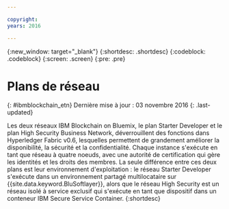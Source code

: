 ```yaml
---

copyright:
years: 2016

---
```


{:new_window: target="_blank"}
{:shortdesc: .shortdesc}
{:codeblock: .codeblock}
{:screen: .screen}
{:pre: .pre}


# Plans de réseau
{: #ibmblockchain_etn}
Dernière mise à jour : 03 novembre 2016
{: .last-updated}

Les deux réseaux IBM Blockchain on Bluemix, le plan Starter
Developer et le plan High Security Business Network, déverrouillent
des fonctions dans Hyperledger Fabric v0.6, lesquelles permettent de
grandement améliorer la disponibilité, la sécurité et la
confidentialité. Chaque instance s'exécute en tant que réseau à quatre noeuds, avec une autorité de certification qui gère les identités et les droits des membres. La seule différence entre ces deux plans est leur environnement d'exploitation : le réseau Starter Developer s'exécute dans un environnement partagé multilocataire sur {{site.data.keyword.BluSoftlayer}}, alors que le réseau High Security est un réseau isolé à service exclusif qui s'exécute en tant que dispositif dans un conteneur IBM Secure Service Container.
{:shortdesc}

<!---The High-Security business network provides important capabilities above and beyond the two-node multi-tenant developer service on Softlayer (aimed towards application development; writing chaincode and experimenting with APIs).  The high security plan supplies your own private blockchain test environment, which has been vetted and secured by IBM.  With the following features, your dedicated and high security environment enables you to take the next step towards preparing your organization for enterprise blockchain networks:~~

~~1. A dedicated four-node blockchain network; single-tenant with no shared resources~~
~~2. An IBM-certified version of the latest Hyperledger fabric, along with mechanisms to unlock inherent identity and security features~~
~~3. Isolation and protection from system and platform administrators, root users, and unauthorized users.~~
~~4. Verified test cases for security, consensus, availability, and performance--->
